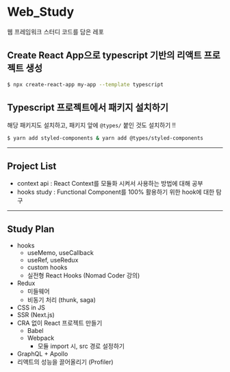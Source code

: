 # Web_Study
웹 프레임워크 스터디 코드를 담은 레포


## Create React App으로 typescript 기반의 리액트 프로젝트 생성
```bash
$ npx create-react-app my-app --template typescript
```

## Typescript 프로젝트에서 패키지 설치하기
해당 패키지도 설치하고, 패키지 앞에 `@types/` 붙인 것도 설치하기 !!
```bash
$ yarn add styled-components & yarn add @types/styled-components
```

---

## Project List
* context api : React Context를 모듈화 시켜서 사용하는 방법에 대해 공부
* hooks study : Functional Component를 100% 활용하기 위한 hook에 대한 탐구

---
## Study Plan
* hooks
  - useMemo, useCallback
  - useRef, useRedux
  - custom hooks
  - 실전형 React Hooks (Nomad Coder 강의)
* Redux
  - 미들웨어
  - 비동기 처리 (thunk, saga)
* CSS in JS
* SSR (Next.js)
* CRA 없이 React 프로젝트 만들기
  - Babel
  - Webpack
    - 모듈 import 시, src 경로 설정하기
* GraphQL + Apollo
* 리액트의 성능을 끌어올리기 (Profiler)